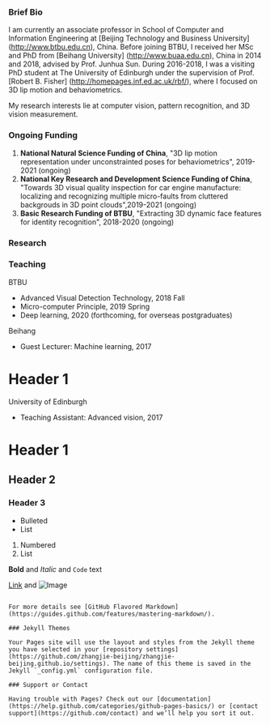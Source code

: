 ### Brief Bio
I am currently an associate professor in School of Computer and Information Engineering at [Beijing Technology and Business University] (http://www.btbu.edu.cn), China. Before joining BTBU, I received her MSc and PhD from [Beihang University] (http://www.buaa.edu.cn), China in 2014 and 2018, advised by Prof. Junhua Sun. During 2016-2018, I was a visiting PhD student at The University of Edinburgh under the supervision of Prof. [Robert B. Fisher] (http://homepages.inf.ed.ac.uk/rbf/), where I focused on 3D lip motion and behaviometrics. 

My research interests lie at computer vision, pattern recognition, and 3D vision measurement.

### Ongoing Funding

1. **National Natural Science Funding of China**, "3D lip motion representation under unconstrainted poses for behaviometrics", 2019-2021 (ongoing)
2. **National Key Research and Development Science Funding of China**, "Towards 3D visual quality inspection for car engine manufacture: localizing and recognizing multiple micro-faults from cluttered backgrouds in 3D point clouds",2019-2021 (ongoing)
3. **Basic Research Funding of BTBU**, "Extracting 3D dynamic face features for identity recognition", 2018-2020 (ongoing)

### Research 

### Teaching
BTBU
- Advanced Visual Detection Technology, 2018 Fall
- Micro-computer Principle, 2019 Spring
- Deep learning, 2020 (forthcoming, for overseas postgraduates)

Beihang
- Guest Lecturer: Machine learning, 2017

# Header 1
University of Edinburgh
- Teaching Assistant: Advanced vision, 2017

# Header 1
## Header 2
### Header 3

- Bulleted
- List

1. Numbered
2. List

**Bold** and _Italic_ and `Code` text

[Link](url) and ![Image](src)
```

For more details see [GitHub Flavored Markdown](https://guides.github.com/features/mastering-markdown/).

### Jekyll Themes

Your Pages site will use the layout and styles from the Jekyll theme you have selected in your [repository settings](https://github.com/zhangjie-beijing/zhangjie-beijing.github.io/settings). The name of this theme is saved in the Jekyll `_config.yml` configuration file.

### Support or Contact

Having trouble with Pages? Check out our [documentation](https://help.github.com/categories/github-pages-basics/) or [contact support](https://github.com/contact) and we’ll help you sort it out.
